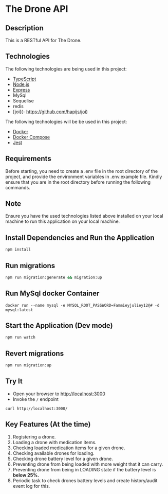 # The Drone API

## Description

This is a RESTful API for The Drone.

## Technologies

The following technologies are being used in this project:

- [TypeScript](https://developer.mozilla.org/en-US/docs/Web/JavaScript)
- [Node.js](https://nodejs.org/en/)
- [Express](https://expressjs.com/)
- MySql
- Sequelise
- redis
- [joi](- https://github.com/hapijs/joi)

The following technologies will be be used in this project:

- [Docker](https://www.docker.com//)
- [Docker Compose](https://docs.docker.com/compose/)
- [Jest](https://www.postgres.com/)

## Requirements

Before starting, you need to create a .env file in the root directory of the project, and provide the environment variables in .env.example file.
Kindly ensure that you are in the root directory before running the following commands.

## Note

Ensure you have the used technologies listed above installed on your local machine to run this application on your local machine.

## Install Dependencies and Run the Application

```bash
npm install
```

## Run migrations

```bash
npm run migration:generate && migration:up
```

## Run MySql docker Container

`docker run --name mysql -e MYSQL_ROOT_PASSWORD=Fammieyjuliey12@# -d mysql:latest`

## Start the Application (Dev mode)

```bash
npm run watch
```

## Revert migrations

```bash
npm run migration:up
```

## Try It

* Open your browser to [http://localhost:3000](http://localhost:3000)
* Invoke the `/` endpoint

```shell
curl http://localhost:3000/
```

## Key Features (At the time)

1. Registering a drone.
2. Loading a drone with medication items.
3. Checking loaded medication items for a given drone.
4. Checking available drones for loading.
5. Checking drone battery level for a given drone.
6. Preventing drone from being loaded with more weight that it can carry.
7. Preventing drone from being in LOADING state if the battery level is **below 25%.**
8. Periodic task to check drones battery levels and create history/audit event log for
   this.
